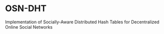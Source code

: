 # OSN-DHT
Implementation of Socially-Aware Distributed Hash Tables for Decentralized Online Social Networks
